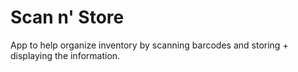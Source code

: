 # Scan n' Store
App to help organize inventory by scanning barcodes and storing + displaying the information.
